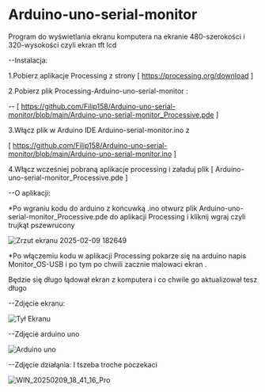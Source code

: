 # Arduino-uno-serial-monitor
Program do wyświetlania ekranu komputera na ekranie 480-szerokości i 320-wysokości czyli ekran tft lcd 

--Instalacja:

1.Pobierz aplikacje Processing z strony [ https://processing.org/download ]

2.Pobierz plik Processing-Arduino-uno-serial-monitor :

 -- [ https://github.com/Filip158/Arduino-uno-serial-monitor/blob/main/Arduino-uno-serial-monitor_Processive.pde ]

3.Włącz plik w Arduino IDE Arduino-serial-monitor.ino  z 


[ https://github.com/Filip158/Arduino-uno-serial-monitor/blob/main/Arduino-uno-serial-monitor.ino ]


4.Włącz wcześniej pobraną aplikacje processing i załaduj plik [ Arduino-uno-serial-monitor_Processive.pde ]


--O aplikacji:


*Po wgraniu kodu do arduino z końcuwką .ino otwurz plik Arduino-uno-serial-monitor_Processive.pde do aplikacji Processing i kliknij wgraj czyli trujkąt pszewrucony   


![Zrzut ekranu 2025-02-09 182649](https://github.com/user-attachments/assets/5dbb8a30-71c9-4add-9cc7-57850101de00)


*Po włączemiu kodu w aplikacji Processing pokarze się na arduino napis Monitor_OS-USB i po tym po chwili zacznie malowaci ekran .

Będzie się długo łądował ekran z komputera i co chwile go aktualizował tesz długo


--Zdjęcie ekranu:


![Tył Ekranu](https://github.com/user-attachments/assets/d0e9c698-fcc9-49af-8309-bfda2258aa4a)


--Zdjęcie arduino uno


![Arduino uno](https://github.com/user-attachments/assets/a81a7d33-7648-4e70-adb8-9b8ba9204e54)


--Zdjęcie działąnia:    I tszeba troche poczekaci


![WIN_20250209_18_41_16_Pro](https://github.com/user-attachments/assets/41c92e07-0ae3-4feb-a81e-fc572c656f90)


